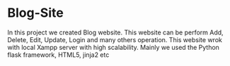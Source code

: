 # Blog-Site
In this project we created Blog website.
This website can be perform Add, Delete, Edit, Update, Login and many others operation.
This website wrok with local Xampp server with high scalability.
Mainly we used the Python flask framework, HTML5, jinja2 etc
